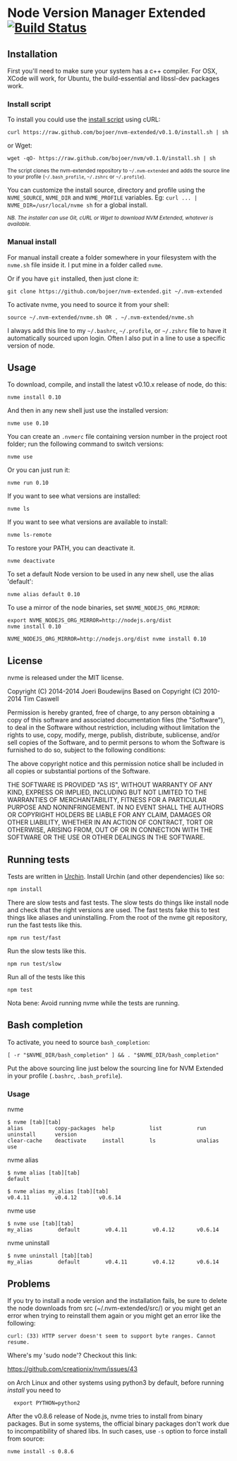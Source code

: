 # Node Version Manager Extended [![Build Status](https://travis-ci.org/bojoer/nvm-extended.svg?branch=master)](https://travis-ci.org/bojoer/nvm-extended)

## Installation

First you'll need to make sure your system has a c++ compiler.  For OSX, XCode will work, for Ubuntu, the build-essential and libssl-dev packages work.

### Install script

To install you could use the [install script](https://github.com/bojoer/nvm-extended/blob/v0.1.0/install.sh) using cURL:

    curl https://raw.github.com/bojoer/nvm-extended/v0.1.0/install.sh | sh

or Wget:

    wget -qO- https://raw.github.com/bojoer/nvm/v0.1.0/install.sh | sh

<sub>The script clones the nvm-extended repository to `~/.nvm-extended` and adds the source line to your profile (`~/.bash_profile`, `~/.zshrc` or `~/.profile`).</sub>

You can customize the install source, directory and profile using the `NVME_SOURCE`, `NVME_DIR` and `NVME_PROFILE` variables. Eg: `curl ... | NVME_DIR=/usr/local/nvme sh` for a global install.

<sub>*NB. The installer can use Git, cURL or Wget to download NVM Extended, whatever is available.*</sub>

### Manual install

For manual install create a folder somewhere in your filesystem with the `nvme.sh` file inside it.  I put mine in a folder called `nvme`.

Or if you have `git` installed, then just clone it:

    git clone https://github.com/bojoer/nvm-extended.git ~/.nvm-extended

To activate nvme, you need to source it from your shell:

    source ~/.nvm-extended/nvme.sh OR . ~/.nvm-extended/nvme.sh

I always add this line to my `~/.bashrc`, `~/.profile`, or `~/.zshrc` file to have it automatically sourced upon login.
Often I also put in a line to use a specific version of node.

## Usage

To download, compile, and install the latest v0.10.x release of node, do this:

    nvme install 0.10

And then in any new shell just use the installed version:

    nvme use 0.10

You can create an `.nvmerc` file containing version number in the project root folder; run the following command to switch versions:

    nvme use

Or you can just run it:

    nvme run 0.10

If you want to see what versions are installed:

    nvme ls

If you want to see what versions are available to install:

    nvme ls-remote

To restore your PATH, you can deactivate it.

    nvme deactivate

To set a default Node version to be used in any new shell, use the alias 'default':

    nvme alias default 0.10

To use a mirror of the node binaries, set `$NVME_NODEJS_ORG_MIRROR`:

    export NVME_NODEJS_ORG_MIRROR=http://nodejs.org/dist
    nvme install 0.10

    NVME_NODEJS_ORG_MIRROR=http://nodejs.org/dist nvme install 0.10

## License

nvme is released under the MIT license.

Copyright (C) 2014-2014 Joeri Boudewijns
Based on Copyright (C) 2010-2014 Tim Caswell

Permission is hereby granted, free of charge, to any person obtaining a copy of this software and associated documentation files (the "Software"), to deal in the Software without restriction, including without limitation the rights to use, copy, modify, merge, publish, distribute, sublicense, and/or sell copies of the Software, and to permit persons to whom the Software is furnished to do so, subject to the following conditions:

The above copyright notice and this permission notice shall be included in all copies or substantial portions of the Software.

THE SOFTWARE IS PROVIDED "AS IS", WITHOUT WARRANTY OF ANY KIND, EXPRESS OR IMPLIED, INCLUDING BUT NOT LIMITED TO THE WARRANTIES OF MERCHANTABILITY, FITNESS FOR A PARTICULAR PURPOSE AND NONINFRINGEMENT. IN NO EVENT SHALL THE AUTHORS OR COPYRIGHT HOLDERS BE LIABLE FOR ANY CLAIM, DAMAGES OR OTHER LIABILITY, WHETHER IN AN ACTION OF CONTRACT, TORT OR OTHERWISE, ARISING FROM, OUT OF OR IN CONNECTION WITH THE SOFTWARE OR THE USE OR OTHER DEALINGS IN THE SOFTWARE.

## Running tests
Tests are written in [Urchin](https://github.com/scraperwiki/urchin). Install Urchin (and other dependencies) like so:

    npm install

There are slow tests and fast tests. The slow tests do things like install node
and check that the right versions are used. The fast tests fake this to test
things like aliases and uninstalling. From the root of the nvme git repository,
run the fast tests like this.

    npm run test/fast

Run the slow tests like this.

    npm run test/slow

Run all of the tests like this

    npm test

Nota bene: Avoid running nvme while the tests are running.

## Bash completion

To activate, you need to source `bash_completion`:

  	[ -r "$NVME_DIR/bash_completion" ] && . "$NVME_DIR/bash_completion"

Put the above sourcing line just below the sourcing line for NVM Extended in your profile (`.bashrc`, `.bash_profile`).

### Usage

nvme

	$ nvme [tab][tab]
	alias          copy-packages  help           list           run            uninstall      version
	clear-cache    deactivate     install        ls             unalias        use

nvme alias

	$ nvme alias [tab][tab]
	default

	$ nvme alias my_alias [tab][tab]
	v0.4.11        v0.4.12       v0.6.14

nvme use

	$ nvme use [tab][tab]
	my_alias        default        v0.4.11        v0.4.12       v0.6.14

nvme uninstall

	$ nvme uninstall [tab][tab]
	my_alias        default        v0.4.11        v0.4.12       v0.6.14

## Problems

If you try to install a node version and the installation fails, be sure to delete the node downloads from src (~/.nvm-extended/src/) or you might get an error when trying to reinstall them again or you might get an error like the following:

    curl: (33) HTTP server doesn't seem to support byte ranges. Cannot resume.

Where's my 'sudo node'? Checkout this link:

https://github.com/creationix/nvm/issues/43

on Arch Linux and other systems using python3 by default, before running *install* you need to

      export PYTHON=python2

After the v0.8.6 release of Node.js, nvme tries to install from binary packages. But in some systems, the official binary packages don't work due to incompatibility of shared libs. In such cases, use `-s` option to force install from source:

    nvme install -s 0.8.6
